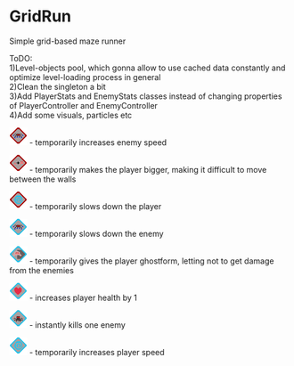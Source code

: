# GridRun
Simple grid-based maze runner

ToDO:  
1)Level-objects pool, which gonna allow to use cached data constantly and optimize level-loading process in general  
2)Clean the singleton a bit  
3)Add PlayerStats and EnemyStats classes instead of changing properties of PlayerController and EnemyController  
4)Add some visuals, particles etc

![alt text](https://raw.githubusercontent.com/2push/GridRun/master/Assets/Sprites/Bonuses/antibonus_enemySpeed.png) - 
temporarily increases enemy speed


![alt text](https://raw.githubusercontent.com/2push/GridRun/master/Assets/Sprites/Bonuses/antibonus_fat.png) - temporarily makes the player bigger, making it difficult to move between the walls


![alt text](https://raw.githubusercontent.com/2push/GridRun/master/Assets/Sprites/Bonuses/antibonus_speed.png) - temporarily slows down the player


![alt text](https://raw.githubusercontent.com/2push/GridRun/master/Assets/Sprites/Bonuses/bonus_enemyspeed.png) - temporarily slows down the enemy


![alt text](https://raw.githubusercontent.com/2push/GridRun/master/Assets/Sprites/Bonuses/bonus_ghorstForm.png) - temporarily gives the player ghostform, letting not to get damage from the enemies


![alt text](https://raw.githubusercontent.com/2push/GridRun/master/Assets/Sprites/Bonuses/bonus_health.png) - increases player health by 1


![alt text](https://raw.githubusercontent.com/2push/GridRun/master/Assets/Sprites/Bonuses/bonus_killSpider.png) - instantly kills one enemy


![alt text](https://raw.githubusercontent.com/2push/GridRun/master/Assets/Sprites/Bonuses/bonus_speed.png) - temporarily increases player speed
